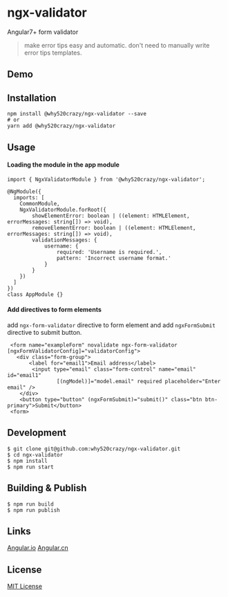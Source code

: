 # ngx-validator
Angular7+ form validator
>make error tips easy and automatic. don't need to manually write error tips templates.

## Demo

## Installation

```
npm install @why520crazy/ngx-validator --save
# or
yarn add @why520crazy/ngx-validator
```
## Usage

#### Loading the module in the app module

```
import { NgxValidatorModule } from '@why520crazy/ngx-validator';

@NgModule({
  imports: [
    CommonModule,
    NgxValidatorModule.forRoot({
        showElementError: boolean | ((element: HTMLElement, errorMessages: string[]) => void),
        removeElementError: boolean | ((element: HTMLElement, errorMessages: string[]) => void),
        validationMessages: {
            username: {
                required: 'Username is required.',
                pattern: 'Incorrect username format.'
            }
        }
    })
  ]
})
class AppModule {}
```

#### Add directives to form elements
add `ngx-form-validator` directive to form element and add `ngxFormSubmit` directive to submit button.

```
 <form name="exampleForm" novalidate ngx-form-validator [ngxFormValidatorConfig]="validatorConfig">
   <div class="form-group">
       <label for="email1">Email address</label>
        <input type="email" class="form-control" name="email" id="email1"
                [(ngModel)]="model.email" required placeholder="Enter email" />
    </div>
    <button type="button" (ngxFormSubmit)="submit()" class="btn btn-primary">Submit</button>
 <form>
```



## Development

```
$ git clone git@github.com:why520crazy/ngx-validator.git
$ cd ngx-validator
$ npm install
$ npm run start
```

## Building & Publish
```
$ npm run build
$ npm run publish
```

## Links

[Angular.io](https://angular.io)
[Angular.cn](https://angular.cn)

## License

[MIT License](https://github.com/why520crazy/ngx-validator/blob/master/LICENSE)

